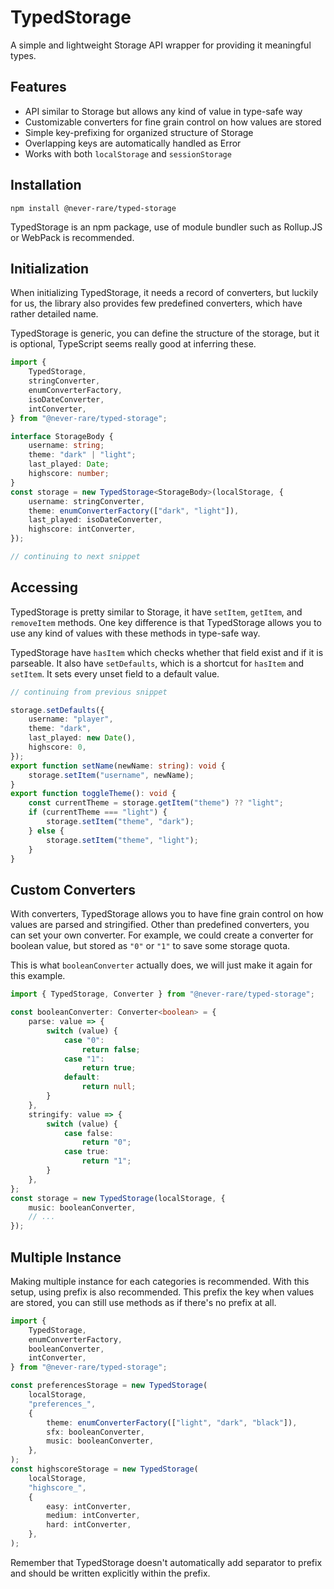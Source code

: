 # TypedStorage

A simple and lightweight Storage API wrapper for providing it meaningful types.

## Features

- API similar to Storage but allows any kind of value in type-safe way
- Customizable converters for fine grain control on how values are stored
- Simple key-prefixing for organized structure of Storage
- Overlapping keys are automatically handled as Error
- Works with both `localStorage` and `sessionStorage`

## Installation

```shell
npm install @never-rare/typed-storage
```

TypedStorage is an npm package, use of module bundler such as Rollup.JS or WebPack is recommended.

## Initialization

When initializing TypedStorage, it needs a record of converters, but luckily for us, the library also provides few predefined converters, which have rather detailed name.

TypedStorage is generic, you can define the structure of the storage, but it is optional, TypeScript seems really good at inferring these.

```ts
import {
    TypedStorage,
    stringConverter,
    enumConverterFactory,
    isoDateConverter,
    intConverter,
} from "@never-rare/typed-storage";

interface StorageBody {
    username: string;
    theme: "dark" | "light";
    last_played: Date;
    highscore: number;
}
const storage = new TypedStorage<StorageBody>(localStorage, {
    username: stringConverter,
    theme: enumConverterFactory(["dark", "light"]),
    last_played: isoDateConverter,
    highscore: intConverter,
});

// continuing to next snippet
```

## Accessing

TypedStorage is pretty similar to Storage, it have `setItem`, `getItem`, and `removeItem` methods. One key difference is that TypedStorage allows you to use any kind of values with these methods in type-safe way.

TypedStorage have `hasItem` which checks whether that field exist and if it is parseable. It also have `setDefaults`, which is a shortcut for `hasItem` and `setItem`. It sets every unset field to a default value.

```ts
// continuing from previous snippet

storage.setDefaults({
    username: "player",
    theme: "dark",
    last_played: new Date(),
    highscore: 0,
});
export function setName(newName: string): void {
    storage.setItem("username", newName);
}
export function toggleTheme(): void {
    const currentTheme = storage.getItem("theme") ?? "light";
    if (currentTheme === "light") {
        storage.setItem("theme", "dark");
    } else {
        storage.setItem("theme", "light");
    }
}
```

## Custom Converters

With converters, TypedStorage allows you to have fine grain control on how values are parsed and stringified. Other than predefined converters, you can set your own converter. For example, we could create a converter for boolean value, but stored as `"0"` or `"1"` to save some storage quota.

This is what `booleanConverter` actually does, we will just make it again for this example.

```ts
import { TypedStorage, Converter } from "@never-rare/typed-storage";

const booleanConverter: Converter<boolean> = {
    parse: value => {
        switch (value) {
            case "0":
                return false;
            case "1":
                return true;
            default:
                return null;
        }
    },
    stringify: value => {
        switch (value) {
            case false:
                return "0";
            case true:
                return "1";
        }
    },
};
const storage = new TypedStorage(localStorage, {
    music: booleanConverter,
    // ...
});
```

## Multiple Instance

Making multiple instance for each categories is recommended. With this setup, using prefix is also recommended. This prefix the key when values are stored, you can still use methods as if there's no prefix at all.

```ts
import {
    TypedStorage,
    enumConverterFactory,
    booleanConverter,
    intConverter,
} from "@never-rare/typed-storage";

const preferencesStorage = new TypedStorage(
    localStorage,
    "preferences_",
    {
        theme: enumConverterFactory(["light", "dark", "black"]),
        sfx: booleanConverter,
        music: booleanConverter,
    },
);
const highscoreStorage = new TypedStorage(
    localStorage,
    "highscore_",
    {
        easy: intConverter,
        medium: intConverter,
        hard: intConverter,
    },
);
```

Remember that TypedStorage doesn't automatically add separator to prefix and should be written explicitly within the prefix.
